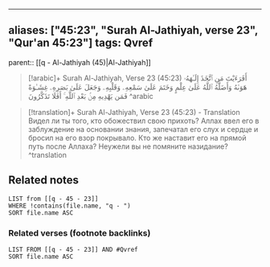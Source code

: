 
---
aliases: ["45:23", "Surah Al-Jathiyah, verse 23", "Qur'an 45:23"]
tags: Qvref
---

parent:: [[q - Al-Jathiyah (45)|Al-Jathiyah]]

> [!arabic]+ Surah Al-Jathiyah, Verse 23 (45:23)
> <span class="quran-arabic">أَفَرَءَيْتَ مَنِ ٱتَّخَذَ إِلَـٰهَهُۥ هَوَىٰهُ وَأَضَلَّهُ ٱللَّهُ عَلَىٰ عِلْمٍ وَخَتَمَ عَلَىٰ سَمْعِهِۦ وَقَلْبِهِۦ وَجَعَلَ عَلَىٰ بَصَرِهِۦ غِشَـٰوَةً فَمَن يَهْدِيهِ مِنۢ بَعْدِ ٱللَّهِ ۚ أَفَلَا تَذَكَّرُونَ</span>
^arabic

> [!translation]+ Surah Al-Jathiyah, Verse 23 (45:23) - Translation
> Видел ли ты того, кто обожествил свою прихоть? Аллах ввел его в заблуждение на основании знания, запечатал его слух и сердце и бросил на его взор покрывало. Кто же наставит его на прямой путь после Аллаха? Неужели вы не помяните назидание?
^translation



## Related notes
```dataview
LIST from [[q - 45 - 23]]
WHERE !contains(file.name, "q - ")
SORT file.name ASC
```

### Related verses (footnote backlinks)
```dataview
LIST FROM [[q - 45 - 23]] AND #Qvref
SORT file.name ASC
```

